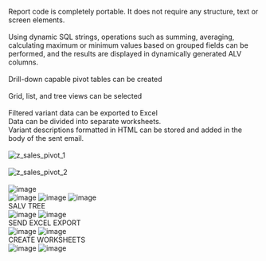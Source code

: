 Report code is completely portable. It does not require any structure, text or screen elements.<br><br>
Using dynamic SQL strings, operations such as summing, averaging, calculating maximum or minimum values based on grouped fields can be performed, and the results are displayed in dynamically generated ALV columns.<br><br>
Drill-down capable pivot tables can be created<br><br>
Grid, list, and tree views can be selected<br><br>
Filtered variant data can be exported to Excel<br>
Data can be divided into separate worksheets.<br>
Variant descriptions formatted in HTML can be stored and added in the body of the sent email.<br>
<br>
![z_sales_pivot_1](https://github.com/user-attachments/assets/7e66d271-ebbf-4803-94b7-8a5b7857264f)
<br>
<br>
![z_sales_pivot_2](https://github.com/user-attachments/assets/31b1fa15-8562-475b-a5ce-7477d6fe13c4)
<br>
<br>
![image](https://github.com/sozergul/SAP-ALV-Pivot/assets/76847359/22cbeaa2-1afa-4bc0-9120-29b73446d45e)
<br>
![image](https://github.com/sozergul/SAP-ALV-Pivot/assets/76847359/f9e9e636-0ceb-4cf3-ad4d-34d819edbe76)
![image](https://github.com/sozergul/SAP-ALV-Pivot/assets/76847359/63814851-e667-4d94-8ec4-64f484f51d7b)
![image](https://github.com/sozergul/SAP-ALV-Pivot/assets/76847359/91cc8a68-0520-48a9-986e-b86f14c8638f)
 <br>
SALV TREE<br>
![image](https://github.com/sozergul/SAP-ALV-Pivot/assets/76847359/bb54a128-890e-4e7f-b59e-e593f1e88536)
![image](https://github.com/sozergul/SAP-ALV-Pivot/assets/76847359/ce4bd969-7121-463c-958c-47d8b6b8bbde)
 <br>
SEND EXCEL EXPORT<br>
![image](https://github.com/sozergul/SAP-ALV-Pivot/assets/76847359/303001c8-a8dd-48f4-9195-a93359c7d62d)
![image](https://github.com/sozergul/SAP-ALV-Pivot/assets/76847359/6f44d5b2-41e0-460c-980b-1dffed6f05f6)
 <br>
CREATE WORKSHEETS<br>
![image](https://github.com/sozergul/SAP-ALV-Pivot/assets/76847359/8a95c107-6361-4361-8370-19242ce3963e)
![image](https://github.com/sozergul/SAP-ALV-Pivot/assets/76847359/30a2f254-f0ca-4d2f-8d3b-43e1b1f8071d)






